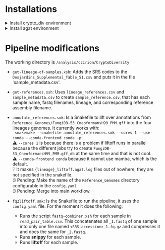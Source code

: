 # Installations
<details>
<summary>Install crypto_div environment </summary>
 
With this `crypto_div.yml` file:
~~~
name: crypto_div
channels:
  - conda-forge
  - defaults
  - bioconda
dependencies:
  - pandas
  - xonsh
  - snakemake
  - snippy
  - liftoff
~~~

Run:
~~~
nohup conda env create -y -f crypto_div.yml &
~~~

When the environment is ready install R:
~~~
conda activate crypto_div
conda install -c r r-essentials
conda deactivate
~~~
And install Graphviz to see Sankemake DAG of jobs in svg
~~~
conda install -c conda-forge graphviz
~~~

</details>

<details>
<summary>Install agat environment </summary>

Run this lines one by one:
~~~
 conda create -n agat
 conda activate agat
 conda install perl-bioperl perl-clone perl-graph perl-lwp-simple perl-carp perl-sort-naturally perl-file-share perl-file-sharedir-install perl-moose perl-yaml perl-lwp-protocol-https -c bioconda
 conda install r-base
 conda install perl-statistics-r -c bioconda
 cpan install bioperl List::MoreUtils Term::ProgressBar
 git clone https://github.com/NBISweden/AGAT.git
 perl Makefile.PL 
 make
 make test
 make install
 conda deactivate
 ~~~
</details>

 # Pipeline modifications
The working directory is `/analysis/czirion/CryptoDiversity`
* `get-lineage-of-samples.xsh`: Adds the SRS codes to the `Desjardins_Supplemental_Table_S1.csv` and puts it in the file 'sample_metadata.csv'.
  
* `get-references.xsh`: Uses `lineage_references.csv` and `sample_metadata.csv` to create `sample_reference.csv`, that has each sample name, fastq filenames, lineage, and corresponding reference assembly filename.  

* `annotate_references.smk`: Is a Snakefile to lift over annotations from `Reference_Genomes/FungiDB-53_CneoformansH99_PMM.gff` into the four lineages genomes. It currently works with:  
  ` snakemake --snakefile annotate_references.smk --cores 1 --use-conda --conda-frontend conda -p`:  
      ⚠️ `--cores 1` is because there is a problem if liftoff runs in parallel because the different jobs try to create `FungiDB-53_CneoformansH99_PMM.gff_db` at the same time and that is not cool.    
      ⚠️ `--conda-frontend conda` because it cannot use mamba, which is the default.  
      ❔  It makes `{lineage}_liftoff.agat.log` files out of nowhere, they are not specified in the snakefile.  
      ⏰ Pending: Make the name of the `Reference_Genomes` directory configurable in the `config.yaml`  
      ⏰ Pending: Merge into main workflow.

* `fq2liftoff.smk`: Is the Snakefile to run the pipeline, it uses the `config.yaml` file.   For the moment it does the following:  
  * Runs the script `fastq-combiner.xsh` for each sample in `read_pair_table.csv`. This concatenates all `_1.fastq` of one sample into only one file named `<SRS-accession>_1.fq.gz` and compresses it and does the same for `_2.fastq`.  
  * Runs **snippy** for each sample.  
  * Runs **liftoff** for each sample.  
